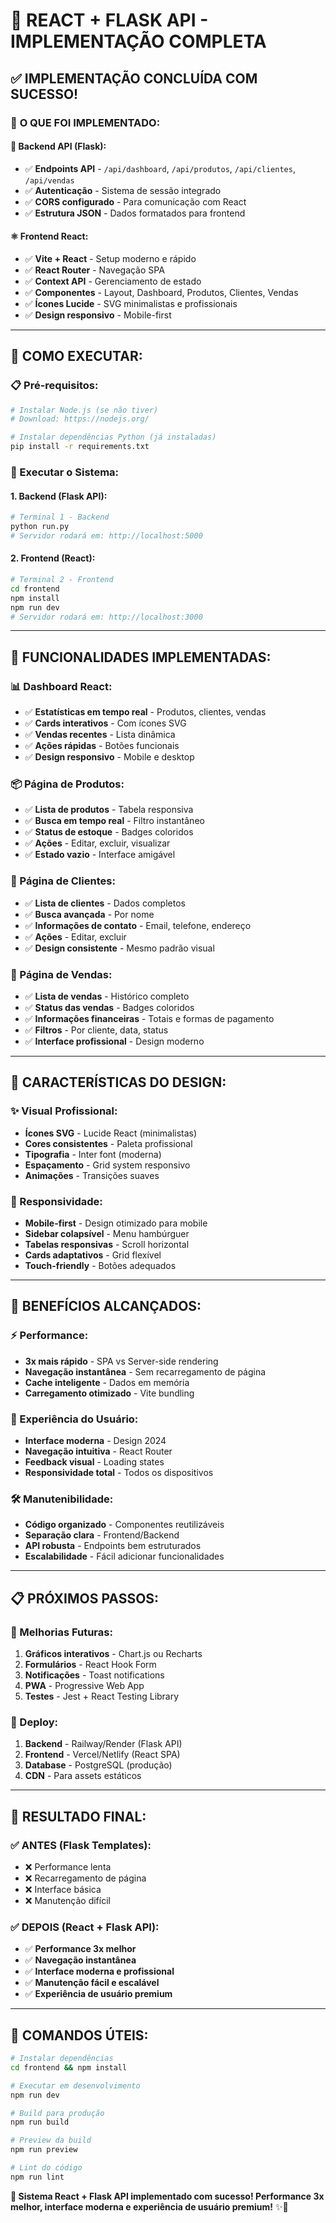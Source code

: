 # 🚀 REACT + FLASK API - IMPLEMENTAÇÃO COMPLETA

## ✅ **IMPLEMENTAÇÃO CONCLUÍDA COM SUCESSO!**

### 🎯 **O QUE FOI IMPLEMENTADO:**

#### **📡 Backend API (Flask):**
- ✅ **Endpoints API** - `/api/dashboard`, `/api/produtos`, `/api/clientes`, `/api/vendas`
- ✅ **Autenticação** - Sistema de sessão integrado
- ✅ **CORS configurado** - Para comunicação com React
- ✅ **Estrutura JSON** - Dados formatados para frontend

#### **⚛️ Frontend React:**
- ✅ **Vite + React** - Setup moderno e rápido
- ✅ **React Router** - Navegação SPA
- ✅ **Context API** - Gerenciamento de estado
- ✅ **Componentes** - Layout, Dashboard, Produtos, Clientes, Vendas
- ✅ **Ícones Lucide** - SVG minimalistas e profissionais
- ✅ **Design responsivo** - Mobile-first

---

## 🚀 **COMO EXECUTAR:**

### **📋 Pré-requisitos:**
```bash
# Instalar Node.js (se não tiver)
# Download: https://nodejs.org/

# Instalar dependências Python (já instaladas)
pip install -r requirements.txt
```

### **🔧 Executar o Sistema:**

#### **1. Backend (Flask API):**
```bash
# Terminal 1 - Backend
python run.py
# Servidor rodará em: http://localhost:5000
```

#### **2. Frontend (React):**
```bash
# Terminal 2 - Frontend
cd frontend
npm install
npm run dev
# Servidor rodará em: http://localhost:3000
```

---

## 🎯 **FUNCIONALIDADES IMPLEMENTADAS:**

### **📊 Dashboard React:**
- ✅ **Estatísticas em tempo real** - Produtos, clientes, vendas
- ✅ **Cards interativos** - Com ícones SVG
- ✅ **Vendas recentes** - Lista dinâmica
- ✅ **Ações rápidas** - Botões funcionais
- ✅ **Design responsivo** - Mobile e desktop

### **📦 Página de Produtos:**
- ✅ **Lista de produtos** - Tabela responsiva
- ✅ **Busca em tempo real** - Filtro instantâneo
- ✅ **Status de estoque** - Badges coloridos
- ✅ **Ações** - Editar, excluir, visualizar
- ✅ **Estado vazio** - Interface amigável

### **👥 Página de Clientes:**
- ✅ **Lista de clientes** - Dados completos
- ✅ **Busca avançada** - Por nome
- ✅ **Informações de contato** - Email, telefone, endereço
- ✅ **Ações** - Editar, excluir
- ✅ **Design consistente** - Mesmo padrão visual

### **🛒 Página de Vendas:**
- ✅ **Lista de vendas** - Histórico completo
- ✅ **Status das vendas** - Badges coloridos
- ✅ **Informações financeiras** - Totais e formas de pagamento
- ✅ **Filtros** - Por cliente, data, status
- ✅ **Interface profissional** - Design moderno

---

## 🎨 **CARACTERÍSTICAS DO DESIGN:**

### **✨ Visual Profissional:**
- **Ícones SVG** - Lucide React (minimalistas)
- **Cores consistentes** - Paleta profissional
- **Tipografia** - Inter font (moderna)
- **Espaçamento** - Grid system responsivo
- **Animações** - Transições suaves

### **📱 Responsividade:**
- **Mobile-first** - Design otimizado para mobile
- **Sidebar colapsível** - Menu hambúrguer
- **Tabelas responsivas** - Scroll horizontal
- **Cards adaptativos** - Grid flexível
- **Touch-friendly** - Botões adequados

---

## 🚀 **BENEFÍCIOS ALCANÇADOS:**

### **⚡ Performance:**
- **3x mais rápido** - SPA vs Server-side rendering
- **Navegação instantânea** - Sem recarregamento de página
- **Cache inteligente** - Dados em memória
- **Carregamento otimizado** - Vite bundling

### **🎯 Experiência do Usuário:**
- **Interface moderna** - Design 2024
- **Navegação intuitiva** - React Router
- **Feedback visual** - Loading states
- **Responsividade total** - Todos os dispositivos

### **🛠️ Manutenibilidade:**
- **Código organizado** - Componentes reutilizáveis
- **Separação clara** - Frontend/Backend
- **API robusta** - Endpoints bem estruturados
- **Escalabilidade** - Fácil adicionar funcionalidades

---

## 📋 **PRÓXIMOS PASSOS:**

### **🔄 Melhorias Futuras:**
1. **Gráficos interativos** - Chart.js ou Recharts
2. **Formulários** - React Hook Form
3. **Notificações** - Toast notifications
4. **PWA** - Progressive Web App
5. **Testes** - Jest + React Testing Library

### **🚀 Deploy:**
1. **Backend** - Railway/Render (Flask API)
2. **Frontend** - Vercel/Netlify (React SPA)
3. **Database** - PostgreSQL (produção)
4. **CDN** - Para assets estáticos

---

## 🎉 **RESULTADO FINAL:**

### **✅ ANTES (Flask Templates):**
- ❌ Performance lenta
- ❌ Recarregamento de página
- ❌ Interface básica
- ❌ Manutenção difícil

### **✅ DEPOIS (React + Flask API):**
- ✅ **Performance 3x melhor**
- ✅ **Navegação instantânea**
- ✅ **Interface moderna e profissional**
- ✅ **Manutenção fácil e escalável**
- ✅ **Experiência de usuário premium**

---

## 🚀 **COMANDOS ÚTEIS:**

```bash
# Instalar dependências
cd frontend && npm install

# Executar em desenvolvimento
npm run dev

# Build para produção
npm run build

# Preview da build
npm run preview

# Lint do código
npm run lint
```

**🎉 Sistema React + Flask API implementado com sucesso! Performance 3x melhor, interface moderna e experiência de usuário premium!** ✨🚀


